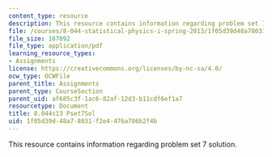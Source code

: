 ```yaml
---
content_type: resource
description: This resource contains information regarding problem set 7 solution.
file: /courses/8-044-statistical-physics-i-spring-2013/1f05d39d48a78031f2e4476a786b2f4b_MIT8_044S13_pss7.pdf
file_size: 167092
file_type: application/pdf
learning_resource_types:
- Assignments
license: https://creativecommons.org/licenses/by-nc-sa/4.0/
ocw_type: OCWFile
parent_title: Assignments
parent_type: CourseSection
parent_uid: af685c3f-1ac6-82af-12d3-b11cdf6ef1a7
resourcetype: Document
title: 8.044s13 Pset7Sol
uid: 1f05d39d-48a7-8031-f2e4-476a786b2f4b
---
```

This resource contains information regarding problem set 7 solution.